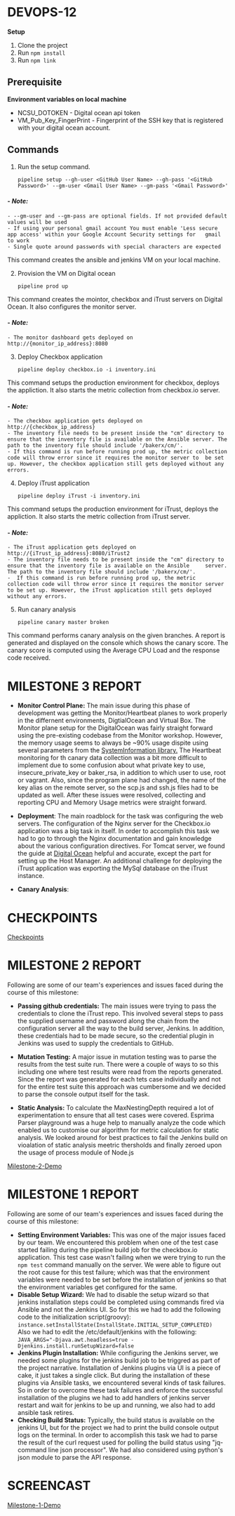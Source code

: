 # DEVOPS-12

**Setup**

1. Clone the project
2. Run ```npm install```
3. Run ```npm link```

## Prerequisite

**Environment variables on local machine**

- NCSU_DOTOKEN - Digital ocean api token
- VM_Pub_Key_FingerPrint - Fingerprint of the SSH key that is registered with your digital ocean account.

## Commands

1. Run the setup command.

    ```pipeline setup --gh-user <GitHub User Name> --gh-pass '<GitHub Password>' --gm-user <Gmail User Name> --gm-pass '<Gmail Password>'```

#### - *Note:* 
    - --gm-user and --gm-pass are optional fields. If not provided default values will be used
    - If using your personal gmail account You must enable 'Less secure app access' within your Google Account Security settings for   gmail to work
    - Single quote around passwords with special characters are expected

This command creates the ansible and jenkins VM on your local machine.

2. Provision the VM on Digital ocean 

    ```pipeline prod up```
    
This command creates the mointor, checkbox and iTrust servers on Digital Ocean. It also configures the monitor server.    

#### - *Note:*
    - The monitor dashboard gets deployed on http://{monitor_ip_address}:8080
 
3. Deploy Checkbox application

    ```pipeline deploy checkbox.io -i inventory.ini```
    
 This command setups the production environment for checkbox, deploys the appliction. It also starts the metric collection from checkbox.io server.
 
 #### - *Note:* 
    - The checkbox application gets deployed on http://{checkbox_ip_address}
    - The inventory file needs to be present inside the "cm" directory to ensure that the inventory file is available on the Ansible server. The path to the inventory file should include '/bakerx/cm/'.   
    - If this command is run before running prod up, the metric collection code will throw error since it requires the monitor server to  be set up. However, the checkbox application still gets deployed without any errors.

4. Deploy iTrust application

    ```pipeline deploy iTrust -i inventory.ini```

This command setups the production environment for iTrust, deploys the appliction. It also starts the metric collection from iTrust server.

#### - *Note:* 
    - The iTrust application gets deployed on http://{iTrust_ip_address}:8080/iTrust2
    - The inventory file needs to be present inside the "cm" directory to ensure that the inventory file is available on the Ansible     server. The path to the inventory file should include '/bakerx/cm/'.    
    -  If this command is run before running prod up, the metric collection code will throw error since it requires the monitor server   to be set up. However, the iTrust application still gets deployed without any errors.

5. Run canary analysis 

    ```pipeline canary master broken```
    
 This command performs canary analysis on the given branches. A report is generated and displayed on the console which shows the canary  score. The canary score is computed using the Average CPU Load and the response code received.  

# MILESTONE 3 REPORT

- **Monitor Control Plane:** The main issue during this phase of development was getting the Monitor/Heartbeat planes to work properly in the differnent environments, DigtialOcean and Virtual Box. The Monitor plane setup for the DigitalOcean was fairly straight forward using the pre-existing codebase from the Monitor workshop. However, the memory usage seems to always be ~90% usage dispite using several parameters from the [SystemInformation library.](https://www.npmjs.com/package/systeminformation#4-memory) The Heartbeat monitoring for th canary data collection was a bit more difficult to implement due to some confusion about what private key to use, insecure_private_key or baker_rsa, in addition to which user to use, root or vagrant. Also, since the program plane had changed, the name of the key alias on the remote server, so the scp.js and ssh.js files had to be updated as well. After these issues were resolved, collecting and reporting CPU and Memory Usage metrics were straight forward.

- **Deployment**: The main roadblock for the task was configuring the web servers. The configuration of the Nginx server for the Checkbox.io application was a big task in itself. In order to accomplish this task we had to go to through the Nginx documentation and gain knowledge about the various configuration directives. For Tomcat server, we found the guide at [Digital Ocean](https://www.digitalocean.com/community/tutorials/install-tomcat-9-ubuntu-1804) helpful and accurate, except the part for setting up the Host Manager. An additional challenge for deploying the iTrust application was exporting the MySql database on the iTrust instance.

- **Canary Analysis**: 


# CHECKPOINTS

[Checkpoints](/CHECKPOINT.md)

# MILESTONE 2 REPORT

Following are some of our team's experiences and issues faced during the course of this milestone:

- **Passing github credentials:** The main issues were trying to pass the credentials to clone the iTrust repo. This involved several steps to pass the supplied username and password along the chain from the configuration server all the way to the build server, Jenkins. In addition, these credentials had to be made secure, so the credential plugin in Jenkins was used to supply the credentials to GitHub.

- **Mutation Testing:** A major issue in mutation testing was to parse the results from the test suite run. There were a couple of ways to so this including one where test results were read from the reports generated. Since the report was generated for each tets case individually and not for the entire test suite this approach was cumbersome and we decided to parse the console output itself for the task.

- **Static Analysis:** To calculate the MaxNestingDepth required a lot of experimentation to ensure that all test cases were covered. Esprima Parser playground was a huge help to manually analyze the code which enabled us to customise our algorithm for metric calculation for static analysis. We looked around for best practices to fail the Jenkins build on vioalation of static analysis meetric thersholds and finally zeroed upon the usage of process module of Node.js 

[Milestone-2-Demo](https://drive.google.com/open?id=1pNf79gE533QLjLZNuTZmQgOTJUhDcMvZ)

# MILESTONE 1 REPORT

Following are some of our team's experiences and issues faced during the course of this milestone:

- **Setting Environment Variables:** This was one of the major issues faced by our team. We encountered this problem when one of the test case started failing during the pipeline build job for the checkbox.io application. This test case wasn't failing when we were trying to run the ```npm test``` command manually on the server. We were able to figure out the root cause for this test failure; which was that the environment variables were needed to be set before the installation of jenkins so that the environment variables get configured for the same.  
- **Disable Setup Wizard:** We had to disable the setup wizard so that jenkins installation steps could be completed using commands fired via Ansible and not the Jenkins UI. So for this we had to add the following code to the initialization script(groovy):<br>
```instance.setInstallState(InstallState.INITIAL_SETUP_COMPLETED)```
<br>Also we had to edit the /etc/default/jenkins with the following:<br>
```JAVA_ARGS="-Djava.awt.headless=true -Djenkins.install.runSetupWizard=false```
- **Jenkins Plugin Installation:** While configuring the Jenkins server, we needed some plugins for the jenkins build job to be triggred as part of the project narrative. Installation of Jenkins plugins via UI is a piece of cake, it just takes a single click. But during the installation of these plugins via Ansible tasks, we encountered several kinds of task failures. So in order to overcome these task failures and enforce the successful installation of the plugins we had to add handlers of jenkins server restart and wait for jenkins to be up and running, we also had to add ansible task retires.
- **Checking Build Status:** Typically, the build status is available on the jenkins UI, but for the project we had to print the build console output logs on the terminal. In order to accomplish this task we had to parse the result of the curl request used for polling the build status using "jq-command line json processor". We had also considered using python's json module to parse the API response.

# SCREENCAST

[Milestone-1-Demo](https://drive.google.com/open?id=191yoG7N7pT8X15-aBgCq6R6OBXGqNV65)
